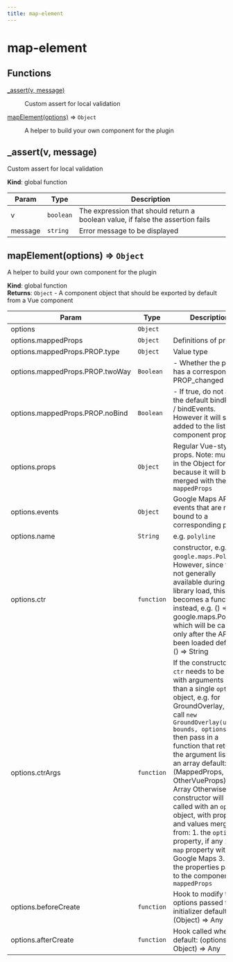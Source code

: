 ```yaml
---
title: map-element
---
```


# map-element

## Functions

<dl>
<dt><a href="#_assert">_assert(v, message)</a></dt>
<dd><p>Custom assert for local validation</p>
</dd>
<dt><a href="#mapElement">mapElement(options)</a> ⇒ <code>Object</code></dt>
<dd><p>A helper to build your own component for the plugin</p>
</dd>
</dl>

<a name="_assert"></a>

## \_assert(v, message)
Custom assert for local validation

**Kind**: global function  

| Param | Type | Description |
| --- | --- | --- |
| v | <code>boolean</code> | The expression that should return a boolean value, if false the assertion fails |
| message | <code>string</code> | Error message to be displayed |

<a name="mapElement"></a>

## mapElement(options) ⇒ <code>Object</code>
A helper to build your own component for the plugin

**Kind**: global function  
**Returns**: <code>Object</code> - A component object that should be exported by default from a Vue component  

| Param | Type | Description |
| --- | --- | --- |
| options | <code>Object</code> |  |
| options.mappedProps | <code>Object</code> | Definitions of props |
| options.mappedProps.PROP.type | <code>Object</code> | Value type |
| options.mappedProps.PROP.twoWay | <code>Boolean</code> | - Whether the prop has a corresponding PROP_changed   event |
| options.mappedProps.PROP.noBind | <code>Boolean</code> | - If true, do not apply the default bindProps / bindEvents. However it will still be added to the list of component props |
| options.props | <code>Object</code> | Regular Vue-style props.  Note: must be in the Object form because it will be  merged with the `mappedProps` |
| options.events | <code>Object</code> | Google Maps API events  that are not bound to a corresponding prop |
| options.name | <code>String</code> | e.g. `polyline` |
| options.ctr | <code>function</code> | constructor, e.g.  `google.maps.Polyline`. However, since this is not  generally available during library load, this becomes  a function instead, e.g. () => google.maps.Polyline  which will be called only after the API has been loaded  default: () => String |
| options.ctrArgs | <code>function</code> | If the constructor in `ctr` needs to be called with   arguments other than a single `options` object, e.g. for   GroundOverlay, we call `new GroundOverlay(url, bounds, options)`   then pass in a function that returns the argument list as an array   default: (MappedProps, OtherVueProps) => Array Otherwise, the constructor will be called with an `options` object,   with property and values merged from:   1. the `options` property, if any   2. a `map` property with the Google Maps   3. all the properties passed to the component in `mappedProps` |
| options.beforeCreate | <code>function</code> | Hook to modify the options passed to the initializer  default: (Object) => Any |
| options.afterCreate | <code>function</code> | Hook called when  default: (options.ctr, Object) => Any |

